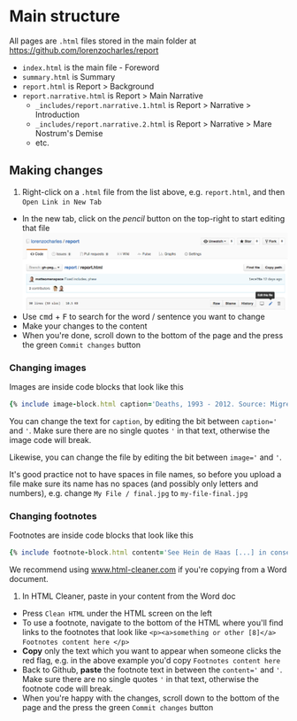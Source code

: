 # Main structure

All pages are `.html` files stored in the main folder at https://github.com/lorenzocharles/report

* `index.html` is the main file - Foreword
* `summary.html` is Summary
* `report.html` is Report > Background
* `report.narrative.html` is Report > Main Narrative
  * `_includes/report.narrative.1.html` is Report > Narrative > Introduction
  * `_includes/report.narrative.2.html` is Report > Narrative > Mare Nostrum's Demise
  * etc.

## Making changes

1. Right-click on a `.html` file from the list above, e.g. `report.html`, and then `Open Link in New Tab`
* In the new tab, click on the *pencil* button on the top-right to start editing that file
  ![](assets/edit.png)
* Use <kbd>cmd</kbd> + <kbd>F</kbd> to search for the word / sentence you want to change
* Make your changes to the content
* When you're done, scroll down to the bottom of the page and the press the green `Commit changes` button

### Changing images

Images are inside code blocks that look like this

```ruby
{% include image-block.html caption='Deaths, 1993 - 2012. Source: Migreurop.' image='3.1-map2.jpg' %}
```
You can change the text for `caption`, by editing the bit between `caption='` and `'`. Make sure there are no single quotes `'` in that text, otherwise the image code will break. 

Likewise, you can change the file by editing the bit between `image='` and `'`. 

It's good practice not to have spaces in file names, so before you upload a file make sure its name has no spaces (and possibly only letters and numbers), e.g. change `My File / final.jpg` to `my-file-final.jpg`

###  Changing footnotes

Footnotes are inside code blocks that look like this 

```ruby
{% include footnote-block.html content='See Hein de Haas [...] in consequence.' %}
```

We recommend using www.html-cleaner.com if you're copying from a Word document.

1. In HTML Cleaner, paste in your content from the Word doc 
* Press `Clean HTML` under the HTML screen on the left
* To use a footnote, navigate to the bottom of the HTML where you'll find links to the footnotes that look like `<p><a>something or other [8]</a> Footnotes content here </p>`
* **Copy** only the text which you want to appear when someone clicks the red flag, e.g. in the above example you'd copy `Footnotes content here`
* Back to Github, **paste** the footnote text in between the `content='` and `'`. Make sure there are no single quotes `'` in that text, otherwise the footnote code will break.
* When you're happy with the changes, scroll down to the bottom of the page and the press the green `Commit changes` button
